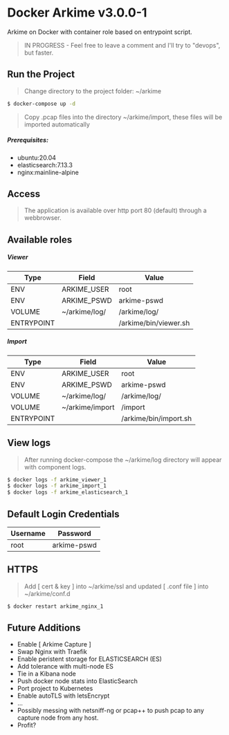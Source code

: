 # Docker Arkime v3.0.0-1

Arkime on Docker with container role based on entrypoint script. 

> IN PROGRESS - Feel free to leave a comment and I'll try to "devops", but faster.

## Run the Project
> Change directory to the project folder: ~/arkime
```sh
$ docker-compose up -d
```
> Copy .pcap files into the directory ~/arkime/import, these files will be imported automatically

##### Prerequisites: 
- ubuntu:20.04
- elasticsearch:7.13.3
- nginx:mainline-alpine

## Access
> The application is available over http port 80 (default) through a webbrowser.

## Available roles

##### Viewer
| Type | Field | Value |
| ------ | ------ | ------ |
| ENV | ARKIME_USER | root | 
| ENV | ARKIME_PSWD | arkime-pswd |
| VOLUME | ~/arkime/log/ | /arkime/log/ |
| ENTRYPOINT | | /arkime/bin/viewer.sh |

##### Import
| Type | Field | Value |
| ------ | ------ | ------ |
| ENV | ARKIME_USER | root |
| ENV | ARKIME_PSWD | arkime-pswd |
| VOLUME | ~/arkime/log/ | /arkime/log/ |
| VOLUME | ~/arkime/import | /import |
| ENTRYPOINT | | /arkime/bin/import.sh |

## View logs
> After running docker-compose the ~/arkime/log directory will appear with component logs.
```sh
$ docker logs -f arkime_viewer_1
$ docker logs -f arkime_import_1
$ docker logs -f arkime_elasticsearch_1
```

## Default Login Credentials
| Username | Password | 
| ------ | ------ |
| root |  arkime-pswd |

## HTTPS
> Add [ cert & key ] into ~/arkime/ssl and updated [ .conf file ] into ~/arkime/conf.d
```sh
$ docker restart arkime_nginx_1
```

## Future Additions
- Enable [ Arkime Capture ]
- Swap Nginx with Traefik
- Enable peristent storage for ELASTICSEARCH (ES)
- Add tolerance with multi-node ES
- Tie in a Kibana node
- Push docker node stats into ElasticSearch
- Port project to Kubernetes
- Enable autoTLS with letsEncrypt
- ...
- Possibly messing with netsniff-ng or pcap++ to push pcap to any capture node from any host.
- Profit?

